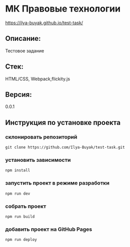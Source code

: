 # МК Правовые технологии
https://ilya-buyak.github.io/test-task/
## Описание:
Тестовое задание

## Стек:
HTML/CSS, Webpack,flickity.js

## Версия: 
0.0.1
## Инструкция по установке проекта
### склонировать репозиторий
```
git clone https://github.com/Ilya-Buyak/test-task.git
```
### установить зависимости
```
npm install
```

### запустить проект в режиме разработки
```
npm run dev
```

### собрать проект
```
npm run build
```
### добавить проект на GitHub Pages
```
npm run deploy
```